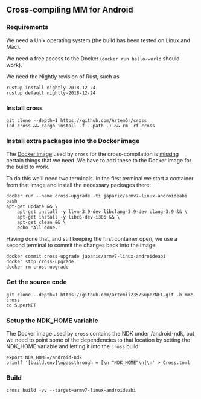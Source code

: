 ## Cross-compiling MM for Android

### Requirements

We need a Unix operating system (the build has been tested on Linux and Mac).

We need a free access to the Docker (`docker run hello-world` should work).

We need the Nightly revision of Rust, such as

    rustup install nightly-2018-12-24
    rustup default nightly-2018-12-24

### Install cross

    git clone --depth=1 https://github.com/ArtemGr/cross
    (cd cross && cargo install -f --path .) && rm -rf cross

### Install extra packages into the Docker image

The [Docker image](https://github.com/rust-embedded/cross/tree/master/docker/armv7-linux-androideabi) used by `cross` for the cross-compilation is [missing](https://github.com/rust-embedded/cross/issues/174) certain things that we need. We have to add these to the Docker image for the build to work.

To do this we'll need two terminals. In the first terminal we start a container from that image and install the necessary packages there:

    docker run --name cross-upgrade -ti japaric/armv7-linux-androideabi bash
    apt-get update && \
        apt-get install -y llvm-3.9-dev libclang-3.9-dev clang-3.9 && \
        apt-get install -y libc6-dev-i386 && \
        apt-get clean && \
        echo 'All done.'

Having done that, and still keeping the first container open,
we use a second terminal to commit the changes back into the image

    docker commit cross-upgrade japaric/armv7-linux-androideabi
    docker stop cross-upgrade
    docker rm cross-upgrade

### Get the source code

    git clone --depth=1 https://github.com/artemii235/SuperNET.git -b mm2-cross
    cd SuperNET

### Setup the NDK_HOME variable

The Docker image used by `cross` contains the NDK under /android-ndk,
but we need to point some of the dependencies to that location
by setting the NDK_HOME variable and letting it into the `cross` build.

    export NDK_HOME=/android-ndk
    printf '[build.env]\npassthrough = [\n "NDK_HOME"\n]\n' > Cross.toml

### Build

    cross build -vv --target=armv7-linux-androideabi
